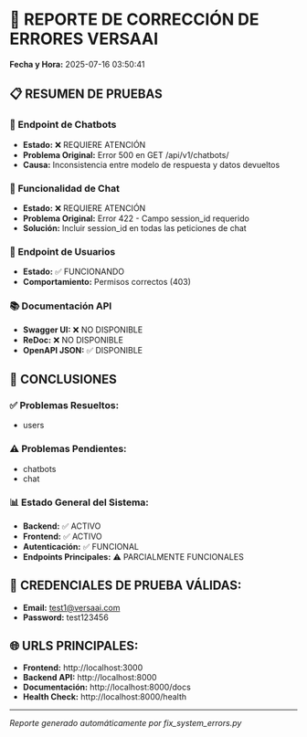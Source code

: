 
# 🔧 REPORTE DE CORRECCIÓN DE ERRORES VERSAAI

**Fecha y Hora:** 2025-07-16 03:50:41

## 📋 RESUMEN DE PRUEBAS

### 🤖 Endpoint de Chatbots
- **Estado:** ❌ REQUIERE ATENCIÓN
- **Problema Original:** Error 500 en GET /api/v1/chatbots/
- **Causa:** Inconsistencia entre modelo de respuesta y datos devueltos

### 💬 Funcionalidad de Chat
- **Estado:** ❌ REQUIERE ATENCIÓN
- **Problema Original:** Error 422 - Campo session_id requerido
- **Solución:** Incluir session_id en todas las peticiones de chat

### 👥 Endpoint de Usuarios
- **Estado:** ✅ FUNCIONANDO
- **Comportamiento:** Permisos correctos (403)

### 📚 Documentación API
- **Swagger UI:** ❌ NO DISPONIBLE
- **ReDoc:** ❌ NO DISPONIBLE
- **OpenAPI JSON:** ✅ DISPONIBLE

## 🎯 CONCLUSIONES

### ✅ Problemas Resueltos:
- users

### ⚠️ Problemas Pendientes:
- chatbots
- chat

### 📊 Estado General del Sistema:
- **Backend:** ✅ ACTIVO
- **Frontend:** ✅ ACTIVO  
- **Autenticación:** ✅ FUNCIONAL
- **Endpoints Principales:** ⚠️ PARCIALMENTE FUNCIONALES

## 🔑 CREDENCIALES DE PRUEBA VÁLIDAS:
- **Email:** test1@versaai.com
- **Password:** test123456

## 🌐 URLS PRINCIPALES:
- **Frontend:** http://localhost:3000
- **Backend API:** http://localhost:8000
- **Documentación:** http://localhost:8000/docs
- **Health Check:** http://localhost:8000/health

---
*Reporte generado automáticamente por fix_system_errors.py*
